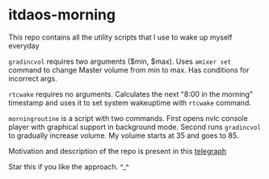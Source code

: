 # itdaos-morning
This repo contains all the utility scripts that I use to wake up myself everyday

`gradincvol` requires two arguments ($min, $max). Uses `amixer set` command to change Master volume from min to max. Has conditions for incorrect args.

`rtcwake` requires no arguments. Calculates the next "8:00 in the morning" timestamp and uses it to set system wakeuptime with `rtcwake` command.

`morningroutine` is a script with two commands. First opens nvlc console player with graphical support in background mode. Second runs `gradincvol` to gradually increase volume. My volume starts at 35 and goes to 85.

Motivation and description of the repo is present in this [telegraph](https://telegra.ph/Pishem-korisn%D1%96-skripti-na-bash-04-09)

Star this if you like the approach. ^_^

